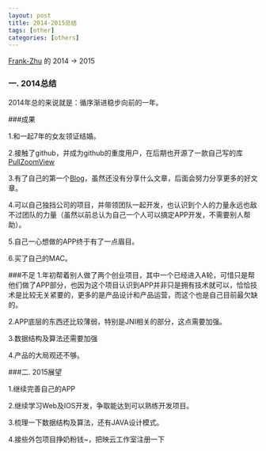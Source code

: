 ```yaml
---
layout: post
title: 2014-2015总结
tags: [other]
categories: [others]
---
```


[Frank-Zhu](https://github.com/Frank-Zhu) 的 2014 -> 2015
### 一. 2014总结
2014年总的来说就是：循序渐进稳步向前的一年。

###成果

1.和一起7年的女友领证结婚。

2.接触了github，并成为github的重度用户，在后期也开源了一款自己写的库[PullZoomView](https://github.com/Frank-Zhu/PullZoomView)

3.有了自己的第一个[Blog](http://frank-zhu.github.io/)，虽然还没有分享什么文章，后面会努力分享更多的好文章。

4.可以自己独挡公司的项目，并带领团队一起开发，也认识到个人的力量永远也敌不过团队的力量（虽然以前总认为自己一个人可以搞定APP开发，不需要别人帮助）。

5.自己一心想做的APP终于有了一点眉目。

6.买了自己的MAC。

###不足
1.年初帮着别人做了两个创业项目，其中一个已经进入A轮，可惜只是帮他们做了APP部分，也因为这个项目认识到APP并非只是拥有技术就可以，恰恰技术是比较无关紧要的，更多的是产品设计和产品运营，而这个也是自己目前最欠缺的。

2.APP底层的东西还比较薄弱，特别是JNI相关的部分，这点需要加强。

3.数据结构及算法还需要加强

4.产品的大局观还不够。

###二. 2015展望

1.继续完善自己的APP

2.继续学习Web及IOS开发，争取能达到可以熟练开发项目。

3.梳理一下数据结构及算法，还有JAVA设计模式。

4.接些外包项目挣奶粉钱~，把映云工作室注册一下